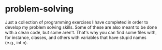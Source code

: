 # problem-solving

Just a collection of programming exercises I have completed in order to develop my problem solving skills. Some of these are also meant to be done with a clean code, but some aren't. That's why you can find some files with, for instance, classes, and others with variables that have stupid names (e.g., int n).
